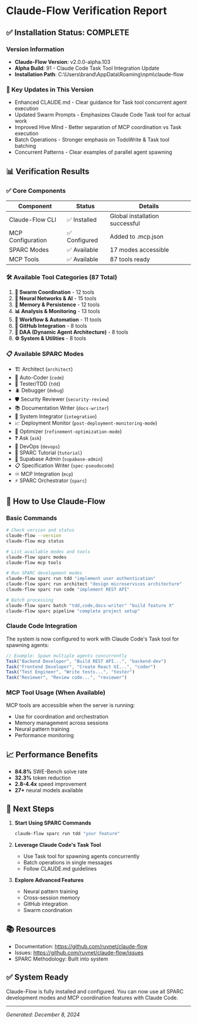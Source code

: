 # Claude-Flow Verification Report

## ✅ Installation Status: COMPLETE

### Version Information
- **Claude-Flow Version**: v2.0.0-alpha.103
- **Alpha Build**: 91 - Claude Code Task Tool Integration Update
- **Installation Path**: C:\Users\brand\AppData\Roaming\npm\claude-flow

### 🎯 Key Updates in This Version
- Enhanced CLAUDE.md - Clear guidance for Task tool concurrent agent execution
- Updated Swarm Prompts - Emphasizes Claude Code Task tool for actual work
- Improved Hive Mind - Better separation of MCP coordination vs Task execution
- Batch Operations - Stronger emphasis on TodoWrite & Task tool batching
- Concurrent Patterns - Clear examples of parallel agent spawning

## 📊 Verification Results

### ✅ Core Components
| Component | Status | Details |
|-----------|--------|---------|
| Claude-Flow CLI | ✅ Installed | Global installation successful |
| MCP Configuration | ✅ Configured | Added to .mcp.json |
| SPARC Modes | ✅ Available | 17 modes accessible |
| MCP Tools | ✅ Available | 87 tools ready |

### 🛠️ Available Tool Categories (87 Total)
1. **🐝 Swarm Coordination** - 12 tools
2. **🧠 Neural Networks & AI** - 15 tools
3. **💾 Memory & Persistence** - 12 tools
4. **📊 Analysis & Monitoring** - 13 tools
5. **🔧 Workflow & Automation** - 11 tools
6. **🐙 GitHub Integration** - 8 tools
7. **🤖 DAA (Dynamic Agent Architecture)** - 8 tools
8. **⚙️ System & Utilities** - 8 tools

### 📋 Available SPARC Modes
- 🏗️ Architect (`architect`)
- 🧠 Auto-Coder (`code`)
- 🧪 Tester/TDD (`tdd`)
- 🪲 Debugger (`debug`)
- 🛡️ Security Reviewer (`security-review`)
- 📚 Documentation Writer (`docs-writer`)
- 🔗 System Integrator (`integration`)
- 📈 Deployment Monitor (`post-deployment-monitoring-mode`)
- 🧹 Optimizer (`refinement-optimization-mode`)
- ❓ Ask (`ask`)
- 🚀 DevOps (`devops`)
- 📘 SPARC Tutorial (`tutorial`)
- 🔐 Supabase Admin (`supabase-admin`)
- 📋 Specification Writer (`spec-pseudocode`)
- ♾️ MCP Integration (`mcp`)
- ⚡ SPARC Orchestrator (`sparc`)

## 🚀 How to Use Claude-Flow

### Basic Commands
```bash
# Check version and status
claude-flow --version
claude-flow mcp status

# List available modes and tools
claude-flow sparc modes
claude-flow mcp tools

# Run SPARC development modes
claude-flow sparc run tdd "implement user authentication"
claude-flow sparc run architect "design microservices architecture"
claude-flow sparc run code "implement REST API"

# Batch processing
claude-flow sparc batch "tdd,code,docs-writer" "build feature X"
claude-flow sparc pipeline "complete project setup"
```

### Claude Code Integration
The system is now configured to work with Claude Code's Task tool for spawning agents:

```javascript
// Example: Spawn multiple agents concurrently
Task("Backend Developer", "Build REST API...", "backend-dev")
Task("Frontend Developer", "Create React UI...", "coder")
Task("Test Engineer", "Write tests...", "tester")
Task("Reviewer", "Review code...", "reviewer")
```

### MCP Tool Usage (When Available)
MCP tools are accessible when the server is running:
- Use for coordination and orchestration
- Memory management across sessions
- Neural pattern training
- Performance monitoring

## 📈 Performance Benefits
- **84.8%** SWE-Bench solve rate
- **32.3%** token reduction
- **2.8-4.4x** speed improvement
- **27+** neural models available

## 🔄 Next Steps

1. **Start Using SPARC Commands**
   ```bash
   claude-flow sparc run tdd "your feature"
   ```

2. **Leverage Claude Code's Task Tool**
   - Use Task tool for spawning agents concurrently
   - Batch operations in single messages
   - Follow CLAUDE.md guidelines

3. **Explore Advanced Features**
   - Neural pattern training
   - Cross-session memory
   - GitHub integration
   - Swarm coordination

## 📚 Resources
- Documentation: https://github.com/ruvnet/claude-flow
- Issues: https://github.com/ruvnet/claude-flow/issues
- SPARC Methodology: Built into system

## ✅ System Ready
Claude-Flow is fully installed and configured. You can now use all SPARC development modes and MCP coordination features with Claude Code.

---
*Generated: December 8, 2024*